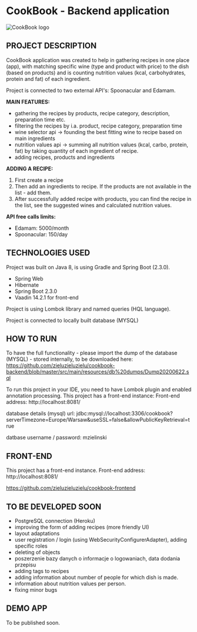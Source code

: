 # CookBook - Backend application
![CookBook logo](https://i.imgur.com/Cd5H84o.png)




## PROJECT DESCRIPTION

CookBook application was created to help in gathering recipes in one place (app), with matching specific wine (type and product with price) to the dish (based on products) and is counting nutrition values (kcal, carbohydrates, protein and fat) of each ingredient.

Project is connected to two external API's: Spoonacular and Edamam.

**MAIN FEATURES:**

- gathering the recipes by products, recipe category, description, preparation time etc.
- filtering the recipes by i.a. product, recipe category, preparation time
- wine selector api -> founding the best fitting wine to recipe based on main ingredients
- nutrition values api -> summing all nutrition values (kcal, carbo, protein, fat) by taking quantity of each ingredient of recipe.
- adding recipes, products and ingredients

**ADDING A RECIPE:**

1. First create a recipe
2. Then add an ingredients to recipe. If the products are not available in the list - add them.
3. After successfully added recipe with products, you can find the recipe in the list, see the suggested wines and calculated nutrition values.

**API free calls limits:**
- Edamam:  5000/month
- Spoonacular: 150/day

## TECHNOLOGIES USED

Project was built on Java 8, is using Gradle and Spring Boot (2.3.0).

- Spring Web
- Hibernate
- Spring Boot 2.3.0
- Vaadin 14.2.1 for front-end

Project is using Lombok library and named queries (HQL language).

Project is connected to locally built database (MYSQL)


## HOW TO RUN

To have the full functionality - please import the dump of the database (MYSQL) - stored internally, to be downloaded here: https://github.com/zieluzieluzielu/cookbook-backend/blob/master/src/main/resources/db%20dumps/Dump20200622.sql

To run this project in your IDE, you need to have Lombok plugin and enabled annotation processing.
This project has a front-end instance:
Front-end address: http://localhost:8081/

database details (mysql)
url: jdbc:mysql://localhost:3306/cookbook?serverTimezone=Europe/Warsaw&useSSL=false&allowPublicKeyRetrieval=true

datbase username / password: mzielinski

## FRONT-END

This project has a front-end instance. Front-end address: http://localhost:8081/

https://github.com/zieluzieluzielu/cookbook-frontend

## TO BE DEVELOPED SOON

- PostgreSQL connection (Heroku)
- improving the form of adding recipes (more friendly UI)
- layout adaptations
- user registration  / login (using WebSecurityConfigurerAdapter), adding specific roles
- deleting of objects
- poszerzenie bazy danych o informacje o logowaniach, data dodania przepisu
- adding tags to recipes
- adding information about number of people for which dish is made. 
- information about nutrition values per person.
- fixing minor bugs

## DEMO APP

To be published soon.
